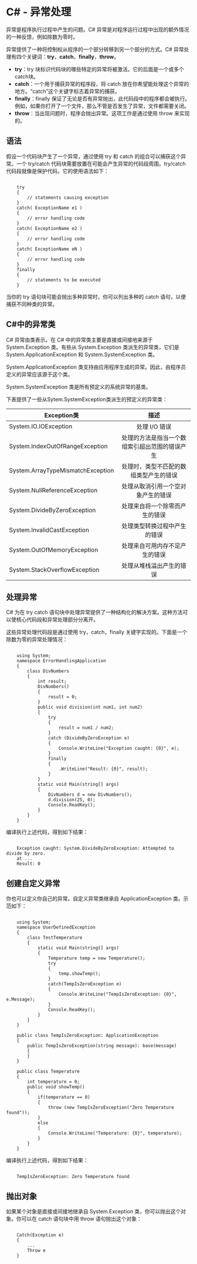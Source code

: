 # C# - 异常处理

异常是程序执行过程中产生的问题。C# 异常是对程序运行过程中出现的额外情况的一种反馈，例如除数为零时。

异常提供了一种将控制权从程序的一个部分转移到另一个部分的方式。C# 异常处理有四个关键词：**try**，**catch**，**finally**，**throw**。

* **try**：try 块标识代码块的哪些特定的异常将被激活。它的后面是一个或多个catch块。
* **catch**：一个用于捕获异常的程序段，将 catch 放在你希望能处理这个异常的地方。“catch”这个关键字标志着异常的捕获。
* **finally**：finally 保证了无论是否有异常抛出，此代码段中的程序都会被执行。例如，如果你打开了一个文件，那么不管是否发生了异常，文件都需要关闭。
* **throw**：当出现问题时，程序会抛出异常。这项工作是通过使用 throw 来实现的。

## 语法

假设一个代码块产生了一个异常，通过使用 try 和 catch 的组合可以捕获这个异常。一个 try/catch 代码块需要放置在可能会产生异常的代码段周围。try/catch 代码段就像是保护代码，它的使用语法如下：

```

	try
	{
  		// statements causing exception
	}
	catch( ExceptionName e1 )
	{
   		// error handling code
	}
	catch( ExceptionName e2 )
	{
   		// error handling code
	}
	catch( ExceptionName eN )
	{
   		// error handling code
	}
	finally
	{
   		// statements to be executed
	}
```

当你的 try 语句块可能会抛出多种异常时，你可以列出多种的 catch 语句，以便捕获不同种类的异常。

## C#中的异常类

C# 异常由类表示。在 C# 中的异常类主要是直接或间接地来源于 System.Exception 类。有些从 System.Exception 类派生的异常类，它们是 System.ApplicationException 和 System.SystemException 类。

System.ApplicationException 类支持由应用程序生成的异常。因此，由程序员定义的异常应该源于这个类。

System.SystemException 类是所有预定义的系统异常的基类。

下表提供了一些从Sytem.SystemException类派生的预定义的异常类：

| Exception类        | 描述           |
| ------------- |:-------------:|
| System.IO.IOException      | 处理 I/O 错误 |
| System.IndexOutOfRangeException      | 处理的方法是指当一个数组索引超出范围的错误产生     |
| System.ArrayTypeMismatchException | 处理时，类型不匹配的数组类型产生的错误      |
| System.NullReferenceException      | 处理从取消引用一个空对象产生的错误 |
| System.DivideByZeroException      | 处理来自将一个除零而产生的错误      |
| System.InvalidCastException | 处理类型转换过程中产生的错误      |
| System.OutOfMemoryException     | 处理来自可用内存不足产生的错误|
| System.StackOverflowException      | 处理从堆栈溢出产生的错误     |


## 处理异常

C# 为在 try catch 语句块中处理异常提供了一种结构化的解决方案。这种方法可以使核心代码段和异常处理部分分离开。

这些异常处理代码段是通过使用 try，catch，finally 关键字实现的。下面是一个除数为零的异常处理情况：

```

	using System;
	namespace ErrorHandlingApplication
	{
   		class DivNumbers
   		{
      		int result;
      		DivNumbers()
      		{
         		result = 0;
      		}
      		public void division(int num1, int num2)
      		{
         		try
         		{
            		result = num1 / num2;
         		}
         		catch (DivideByZeroException e)
         		{
            		Console.WriteLine("Exception caught: {0}", e);
         		}
         		finally
         		{
            		.WriteLine("Result: {0}", result);
         		}
      		}
      		static void Main(string[] args)
      		{
      	   		DivNumbers d = new DivNumbers();
         		d.division(25, 0);
         		Console.ReadKey();
      		}
   		}
	}
```

编译执行上述代码，得到如下结果：

```

	Exception caught: System.DivideByZeroException: Attempted to divide by zero. 
	at ...
	Result: 0
```

## 创建自定义异常

你也可以定义你自己的异常。自定义异常类继承自 ApplicationException 类。示范如下：

```

	using System;
	namespace UserDefinedException
	{
   		class TestTemperature
   		{
      		static void Main(string[] args)
      		{
         		Temperature temp = new Temperature();
         		try
         		{
            		temp.showTemp();
         		}
         		catch(TempIsZeroException e)
         		{
            		Console.WriteLine("TempIsZeroException: {0}", e.Message);
         		}
         		Console.ReadKey();
      		}
   		}
	}

	public class TempIsZeroException: ApplicationException
	{
   		public TempIsZeroException(string message): base(message)
   		{
   		}
	}

	public class Temperature
	{
   		int temperature = 0;
   		public void showTemp()
   		{
      		if(temperature == 0)
      		{
         		throw (new TempIsZeroException("Zero Temperature found"));
      		}
      		else
      		{
         		Console.WriteLine("Temperature: {0}", temperature);
     	 	}
   		}
	}
```

编译执行上述代码，得到如下结果：

```

	TempIsZeroException: Zero Temperature found

```

## 抛出对象

如果某个对象是直接或间接地继承自 System.Exception 类，你可以抛出这个对象。你可以在 catch 语句块中用 throw 语句抛出这个对象：

```

	Catch(Exception e)
	{
   		...
   		Throw e
	}

```
